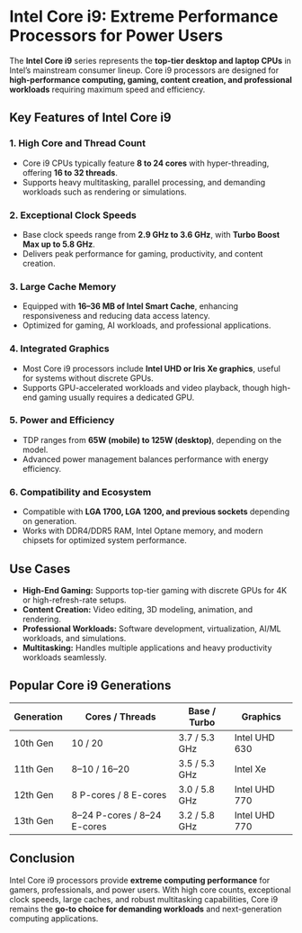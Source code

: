# Intel Core i9: Extreme Performance Processors for Power Users

The **Intel Core i9** series represents the **top-tier desktop and laptop CPUs** in Intel’s mainstream consumer lineup. Core i9 processors are designed for **high-performance computing, gaming, content creation, and professional workloads** requiring maximum speed and efficiency.

## Key Features of Intel Core i9

### 1. **High Core and Thread Count**

* Core i9 CPUs typically feature **8 to 24 cores** with hyper-threading, offering **16 to 32 threads**.
* Supports heavy multitasking, parallel processing, and demanding workloads such as rendering or simulations.

### 2. **Exceptional Clock Speeds**

* Base clock speeds range from **2.9 GHz to 3.6 GHz**, with **Turbo Boost Max up to 5.8 GHz**.
* Delivers peak performance for gaming, productivity, and content creation.

### 3. **Large Cache Memory**

* Equipped with **16–36 MB of Intel Smart Cache**, enhancing responsiveness and reducing data access latency.
* Optimized for gaming, AI workloads, and professional applications.

### 4. **Integrated Graphics**

* Most Core i9 processors include **Intel UHD or Iris Xe graphics**, useful for systems without discrete GPUs.
* Supports GPU-accelerated workloads and video playback, though high-end gaming usually requires a dedicated GPU.

### 5. **Power and Efficiency**

* TDP ranges from **65W (mobile) to 125W (desktop)**, depending on the model.
* Advanced power management balances performance with energy efficiency.

### 6. **Compatibility and Ecosystem**

* Compatible with **LGA 1700, LGA 1200, and previous sockets** depending on generation.
* Works with DDR4/DDR5 RAM, Intel Optane memory, and modern chipsets for optimized system performance.

## Use Cases

* **High-End Gaming:** Supports top-tier gaming with discrete GPUs for 4K or high-refresh-rate setups.
* **Content Creation:** Video editing, 3D modeling, animation, and rendering.
* **Professional Workloads:** Software development, virtualization, AI/ML workloads, and simulations.
* **Multitasking:** Handles multiple applications and heavy productivity workloads seamlessly.

## Popular Core i9 Generations

| Generation | Cores / Threads             | Base / Turbo  | Graphics      |
| ---------- | --------------------------- | ------------- | ------------- |
| 10th Gen   | 10 / 20                     | 3.7 / 5.3 GHz | Intel UHD 630 |
| 11th Gen   | 8–10 / 16–20                | 3.5 / 5.3 GHz | Intel Xe      |
| 12th Gen   | 8 P-cores / 8 E-cores       | 3.0 / 5.8 GHz | Intel UHD 770 |
| 13th Gen   | 8–24 P-cores / 8–24 E-cores | 3.2 / 5.8 GHz | Intel UHD 770 |

## Conclusion

Intel Core i9 processors provide **extreme computing performance** for gamers, professionals, and power users. With high core counts, exceptional clock speeds, large caches, and robust multitasking capabilities, Core i9 remains the **go-to choice for demanding workloads** and next-generation computing applications.

